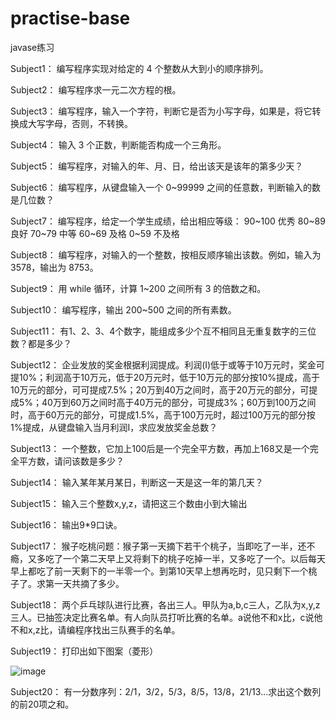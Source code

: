 # practise-base
javase练习

Subject1：
编写程序实现对给定的 4 个整数从大到小的顺序排列。

Subject2：
编写程序求一元二次方程的根。

Subject3：
编写程序，输入一个字符，判断它是否为小写字母，如果是，将它转换成大写字母，否则，不转换。

Subject4：
输入 3 个正数，判断能否构成一个三角形。

Subject5：
编写程序，对输入的年、月、日，给出该天是该年的第多少天？

Subject6：
编写程序，从键盘输入一个 0~99999 之间的任意数，判断输入的数是几位数？

Subject7：
编写程序，给定一个学生成绩，给出相应等级：
90~100 优秀
80~89 良好
70~79 中等
60~69 及格
0~59 不及格

Subject8：
编写程序，对输入的一个整数，按相反顺序输出该数。例如，输入为 3578，输出为 8753。

Subject9：
用 while 循环，计算 1~200 之间所有 3 的倍数之和。

Subject10：
编写程序，输出 200~500 之间的所有素数。

Subject11：
有1、2、3、4个数字，能组成多少个互不相同且无重复数字的三位数？都是多少？

Subject12：
企业发放的奖金根据利润提成。利润(I)低于或等于10万元时，奖金可提10%；利润高于10万元，低于20万元时，低于10万元的部分按10%提成，高于10万元的部分，可可提成7.5%；20万到40万之间时，高于20万元的部分，可提成5%；40万到60万之间时高于40万元的部分，可提成3%；60万到100万之间时，高于60万元的部分，可提成1.5%，高于100万元时，超过100万元的部分按1%提成，从键盘输入当月利润I，求应发放奖金总数？

Subject13：
一个整数，它加上100后是一个完全平方数，再加上168又是一个完全平方数，请问该数是多少？

Subject14：
输入某年某月某日，判断这一天是这一年的第几天？

Subject15：
输入三个整数x,y,z，请把这三个数由小到大输出

Subject16：
输出9*9口诀。

Subject17：
猴子吃桃问题：猴子第一天摘下若干个桃子，当即吃了一半，还不瘾，又多吃了一个第二天早上又将剩下的桃子吃掉一半，又多吃了一个。以后每天早上都吃了前一天剩下的一半零一个。到第10天早上想再吃时，见只剩下一个桃子了。求第一天共摘了多少。

Subject18：
两个乒乓球队进行比赛，各出三人。甲队为a,b,c三人，乙队为x,y,z三人。已抽签决定比赛名单。有人向队员打听比赛的名单。a说他不和x比，c说他不和x,z比，请编程序找出三队赛手的名单。

Subject19：
打印出如下图案（菱形）

![image](https://user-images.githubusercontent.com/102653448/166565973-1b682cc6-8fad-4ae2-855d-6671d25cfa92.png)

Subject20：
有一分数序列：2/1，3/2，5/3，8/5，13/8，21/13…求出这个数列的前20项之和。
